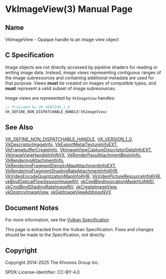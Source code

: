 # VkImageView(3) Manual Page

## Name

VkImageView - Opaque handle to an image view object



## [](#_c_specification)C Specification

Image objects are not directly accessed by pipeline shaders for reading or writing image data. Instead, *image views* representing contiguous ranges of the image subresources and containing additional metadata are used for that purpose. Views **must** be created on images of compatible types, and **must** represent a valid subset of image subresources.

Image views are represented by `VkImageView` handles:

```c++
// Provided by VK_VERSION_1_0
VK_DEFINE_NON_DISPATCHABLE_HANDLE(VkImageView)
```

## [](#_see_also)See Also

[VK\_DEFINE\_NON\_DISPATCHABLE\_HANDLE](https://registry.khronos.org/vulkan/specs/latest/man/html/VK_DEFINE_NON_DISPATCHABLE_HANDLE.html), [VK\_VERSION\_1\_0](https://registry.khronos.org/vulkan/specs/latest/man/html/VK_VERSION_1_0.html), [VkDescriptorImageInfo](https://registry.khronos.org/vulkan/specs/latest/man/html/VkDescriptorImageInfo.html), [VkExportMetalTextureInfoEXT](https://registry.khronos.org/vulkan/specs/latest/man/html/VkExportMetalTextureInfoEXT.html), [VkFramebufferCreateInfo](https://registry.khronos.org/vulkan/specs/latest/man/html/VkFramebufferCreateInfo.html), [VkImageViewCaptureDescriptorDataInfoEXT](https://registry.khronos.org/vulkan/specs/latest/man/html/VkImageViewCaptureDescriptorDataInfoEXT.html), [VkImageViewHandleInfoNVX](https://registry.khronos.org/vulkan/specs/latest/man/html/VkImageViewHandleInfoNVX.html), [VkRenderPassAttachmentBeginInfo](https://registry.khronos.org/vulkan/specs/latest/man/html/VkRenderPassAttachmentBeginInfo.html), [VkRenderingAttachmentInfo](https://registry.khronos.org/vulkan/specs/latest/man/html/VkRenderingAttachmentInfo.html), [VkRenderingFragmentDensityMapAttachmentInfoEXT](https://registry.khronos.org/vulkan/specs/latest/man/html/VkRenderingFragmentDensityMapAttachmentInfoEXT.html), [VkRenderingFragmentShadingRateAttachmentInfoKHR](https://registry.khronos.org/vulkan/specs/latest/man/html/VkRenderingFragmentShadingRateAttachmentInfoKHR.html), [VkVideoEncodeQuantizationMapInfoKHR](https://registry.khronos.org/vulkan/specs/latest/man/html/VkVideoEncodeQuantizationMapInfoKHR.html), [VkVideoPictureResourceInfoKHR](https://registry.khronos.org/vulkan/specs/latest/man/html/VkVideoPictureResourceInfoKHR.html), [vkBindOpticalFlowSessionImageNV](https://registry.khronos.org/vulkan/specs/latest/man/html/vkBindOpticalFlowSessionImageNV.html), [vkCmdBindInvocationMaskHUAWEI](https://registry.khronos.org/vulkan/specs/latest/man/html/vkCmdBindInvocationMaskHUAWEI.html), [vkCmdBindShadingRateImageNV](https://registry.khronos.org/vulkan/specs/latest/man/html/vkCmdBindShadingRateImageNV.html), [vkCreateImageView](https://registry.khronos.org/vulkan/specs/latest/man/html/vkCreateImageView.html), [vkDestroyImageView](https://registry.khronos.org/vulkan/specs/latest/man/html/vkDestroyImageView.html), [vkGetImageViewAddressNVX](https://registry.khronos.org/vulkan/specs/latest/man/html/vkGetImageViewAddressNVX.html)

## [](#_document_notes)Document Notes

For more information, see the [Vulkan Specification](https://registry.khronos.org/vulkan/specs/latest/html/vkspec.html#VkImageView)

This page is extracted from the Vulkan Specification. Fixes and changes should be made to the Specification, not directly.

## [](#_copyright)Copyright

Copyright 2014-2025 The Khronos Group Inc.

SPDX-License-Identifier: CC-BY-4.0